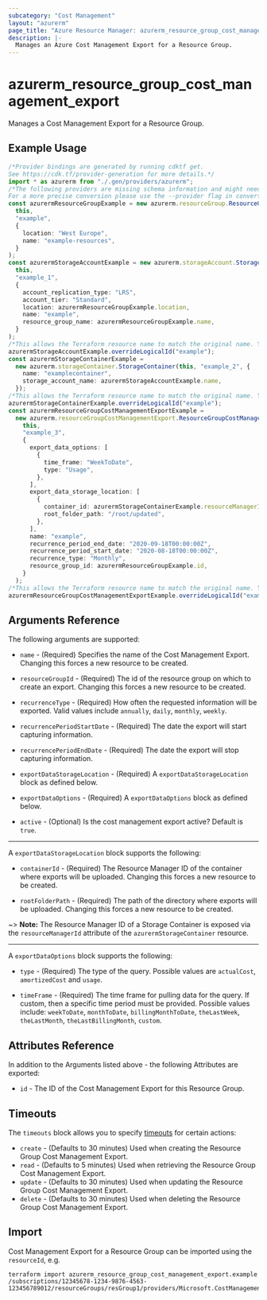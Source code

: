 ```yaml
---
subcategory: "Cost Management"
layout: "azurerm"
page_title: "Azure Resource Manager: azurerm_resource_group_cost_management_export"
description: |-
  Manages an Azure Cost Management Export for a Resource Group.
---
```


# azurerm\_resource\_group\_cost\_management\_export

Manages a Cost Management Export for a Resource Group.

## Example Usage

```typescript
/*Provider bindings are generated by running cdktf get.
See https://cdk.tf/provider-generation for more details.*/
import * as azurerm from "./.gen/providers/azurerm";
/*The following providers are missing schema information and might need manual adjustments to synthesize correctly: azurerm.
For a more precise conversion please use the --provider flag in convert.*/
const azurermResourceGroupExample = new azurerm.resourceGroup.ResourceGroup(
  this,
  "example",
  {
    location: "West Europe",
    name: "example-resources",
  }
);
const azurermStorageAccountExample = new azurerm.storageAccount.StorageAccount(
  this,
  "example_1",
  {
    account_replication_type: "LRS",
    account_tier: "Standard",
    location: azurermResourceGroupExample.location,
    name: "example",
    resource_group_name: azurermResourceGroupExample.name,
  }
);
/*This allows the Terraform resource name to match the original name. You can remove the call if you don't need them to match.*/
azurermStorageAccountExample.overrideLogicalId("example");
const azurermStorageContainerExample =
  new azurerm.storageContainer.StorageContainer(this, "example_2", {
    name: "examplecontainer",
    storage_account_name: azurermStorageAccountExample.name,
  });
/*This allows the Terraform resource name to match the original name. You can remove the call if you don't need them to match.*/
azurermStorageContainerExample.overrideLogicalId("example");
const azurermResourceGroupCostManagementExportExample =
  new azurerm.resourceGroupCostManagementExport.ResourceGroupCostManagementExport(
    this,
    "example_3",
    {
      export_data_options: [
        {
          time_frame: "WeekToDate",
          type: "Usage",
        },
      ],
      export_data_storage_location: [
        {
          container_id: azurermStorageContainerExample.resourceManagerId,
          root_folder_path: "/root/updated",
        },
      ],
      name: "example",
      recurrence_period_end_date: "2020-09-18T00:00:00Z",
      recurrence_period_start_date: "2020-08-18T00:00:00Z",
      recurrence_type: "Monthly",
      resource_group_id: azurermResourceGroupExample.id,
    }
  );
/*This allows the Terraform resource name to match the original name. You can remove the call if you don't need them to match.*/
azurermResourceGroupCostManagementExportExample.overrideLogicalId("example");

```

## Arguments Reference

The following arguments are supported:

*   `name` - (Required) Specifies the name of the Cost Management Export. Changing this forces a new resource to be created.

*   `resourceGroupId` - (Required) The id of the resource group on which to create an export. Changing this forces a new resource to be created.

*   `recurrenceType` - (Required) How often the requested information will be exported. Valid values include `annually`, `daily`, `monthly`, `weekly`.

*   `recurrencePeriodStartDate` - (Required) The date the export will start capturing information.

*   `recurrencePeriodEndDate` - (Required) The date the export will stop capturing information.

*   `exportDataStorageLocation` - (Required) A `exportDataStorageLocation` block as defined below.

*   `exportDataOptions` - (Required) A `exportDataOptions` block as defined below.

*   `active` - (Optional) Is the cost management export active? Default is `true`.

***

A `exportDataStorageLocation` block supports the following:

*   `containerId` - (Required) The Resource Manager ID of the container where exports will be uploaded. Changing this forces a new resource to be created.

*   `rootFolderPath` - (Required) The path of the directory where exports will be uploaded. Changing this forces a new resource to be created.

\~> **Note:** The Resource Manager ID of a Storage Container is exposed via the `resourceManagerId` attribute of the `azurermStorageContainer` resource.

***

A `exportDataOptions` block supports the following:

*   `type` - (Required) The type of the query. Possible values are `actualCost`, `amortizedCost` and `usage`.

*   `timeFrame` - (Required) The time frame for pulling data for the query. If custom, then a specific time period must be provided. Possible values include: `weekToDate`, `monthToDate`, `billingMonthToDate`, `theLastWeek`, `theLastMonth`, `theLastBillingMonth`, `custom`.

## Attributes Reference

In addition to the Arguments listed above - the following Attributes are exported:

* `id` - The ID of the Cost Management Export for this Resource Group.

## Timeouts

The `timeouts` block allows you to specify [timeouts](https://www.terraform.io/language/resources/syntax#operation-timeouts) for certain actions:

* `create` - (Defaults to 30 minutes) Used when creating the Resource Group Cost Management Export.
* `read` - (Defaults to 5 minutes) Used when retrieving the Resource Group Cost Management Export.
* `update` - (Defaults to 30 minutes) Used when updating the Resource Group Cost Management Export.
* `delete` - (Defaults to 30 minutes) Used when deleting the Resource Group Cost Management Export.

## Import

Cost Management Export for a Resource Group can be imported using the `resourceId`, e.g.

```shell
terraform import azurerm_resource_group_cost_management_export.example /subscriptions/12345678-1234-9876-4563-123456789012/resourceGroups/resGroup1/providers/Microsoft.CostManagement/exports/export1
```
